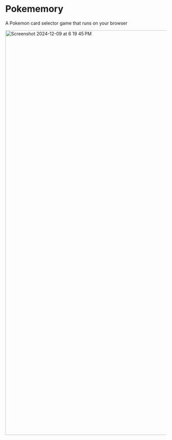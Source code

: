 # Pokememory
A Pokemon card selector game that runs on your browser

<img width="1264" alt="Screenshot 2024-12-09 at 6 19 45 PM" src="https://github.com/user-attachments/assets/9055b358-de3c-4240-bbe5-ad4a398904c1">
